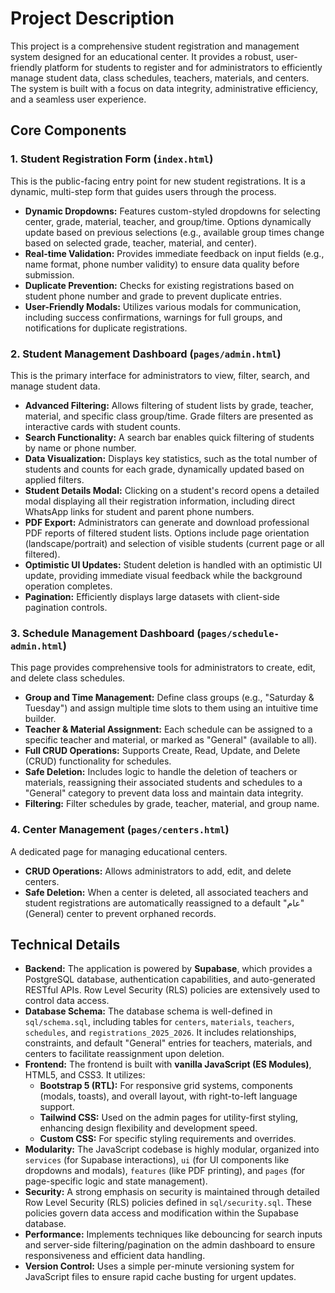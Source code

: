# Project Description

This project is a comprehensive student registration and management system designed for an educational center. It provides a robust, user-friendly platform for students to register and for administrators to efficiently manage student data, class schedules, teachers, materials, and centers. The system is built with a focus on data integrity, administrative efficiency, and a seamless user experience.

## Core Components

### 1. Student Registration Form (`index.html`)
This is the public-facing entry point for new student registrations. It is a dynamic, multi-step form that guides users through the process.

*   **Dynamic Dropdowns:** Features custom-styled dropdowns for selecting center, grade, material, teacher, and group/time. Options dynamically update based on previous selections (e.g., available group times change based on selected grade, teacher, material, and center).
*   **Real-time Validation:** Provides immediate feedback on input fields (e.g., name format, phone number validity) to ensure data quality before submission.
*   **Duplicate Prevention:** Checks for existing registrations based on student phone number and grade to prevent duplicate entries.
*   **User-Friendly Modals:** Utilizes various modals for communication, including success confirmations, warnings for full groups, and notifications for duplicate registrations.

### 2. Student Management Dashboard (`pages/admin.html`)
This is the primary interface for administrators to view, filter, search, and manage student data.

*   **Advanced Filtering:** Allows filtering of student lists by grade, teacher, material, and specific class group/time. Grade filters are presented as interactive cards with student counts.
*   **Search Functionality:** A search bar enables quick filtering of students by name or phone number.
*   **Data Visualization:** Displays key statistics, such as the total number of students and counts for each grade, dynamically updated based on applied filters.
*   **Student Details Modal:** Clicking on a student's record opens a detailed modal displaying all their registration information, including direct WhatsApp links for student and parent phone numbers.
*   **PDF Export:** Administrators can generate and download professional PDF reports of filtered student lists. Options include page orientation (landscape/portrait) and selection of visible students (current page or all filtered).
*   **Optimistic UI Updates:** Student deletion is handled with an optimistic UI update, providing immediate visual feedback while the background operation completes.
*   **Pagination:** Efficiently displays large datasets with client-side pagination controls.

### 3. Schedule Management Dashboard (`pages/schedule-admin.html`)
This page provides comprehensive tools for administrators to create, edit, and delete class schedules.

*   **Group and Time Management:** Define class groups (e.g., "Saturday & Tuesday") and assign multiple time slots to them using an intuitive time builder.
*   **Teacher & Material Assignment:** Each schedule can be assigned to a specific teacher and material, or marked as "General" (available to all).
*   **Full CRUD Operations:** Supports Create, Read, Update, and Delete (CRUD) functionality for schedules.
*   **Safe Deletion:** Includes logic to handle the deletion of teachers or materials, reassigning their associated students and schedules to a "General" category to prevent data loss and maintain data integrity.
*   **Filtering:** Filter schedules by grade, teacher, material, and group name.

### 4. Center Management (`pages/centers.html`)
A dedicated page for managing educational centers.

*   **CRUD Operations:** Allows administrators to add, edit, and delete centers.
*   **Safe Deletion:** When a center is deleted, all associated teachers and student registrations are automatically reassigned to a default "عام" (General) center to prevent orphaned records.

## Technical Details

*   **Backend:** The application is powered by **Supabase**, which provides a PostgreSQL database, authentication capabilities, and auto-generated RESTful APIs. Row Level Security (RLS) policies are extensively used to control data access.
*   **Database Schema:** The database schema is well-defined in `sql/schema.sql`, including tables for `centers`, `materials`, `teachers`, `schedules`, and `registrations_2025_2026`. It includes relationships, constraints, and default "General" entries for teachers, materials, and centers to facilitate reassignment upon deletion.
*   **Frontend:** The frontend is built with **vanilla JavaScript (ES Modules)**, HTML5, and CSS3. It utilizes:
    *   **Bootstrap 5 (RTL):** For responsive grid systems, components (modals, toasts), and overall layout, with right-to-left language support.
    *   **Tailwind CSS:** Used on the admin pages for utility-first styling, enhancing design flexibility and development speed.
    *   **Custom CSS:** For specific styling requirements and overrides.
*   **Modularity:** The JavaScript codebase is highly modular, organized into `services` (for Supabase interactions), `ui` (for UI components like dropdowns and modals), `features` (like PDF printing), and `pages` (for page-specific logic and state management).
*   **Security:** A strong emphasis on security is maintained through detailed Row Level Security (RLS) policies defined in `sql/security.sql`. These policies govern data access and modification within the Supabase database.
*   **Performance:** Implements techniques like debouncing for search inputs and server-side filtering/pagination on the admin dashboard to ensure responsiveness and efficient data handling.
*   **Version Control:** Uses a simple per-minute versioning system for JavaScript files to ensure rapid cache busting for urgent updates.